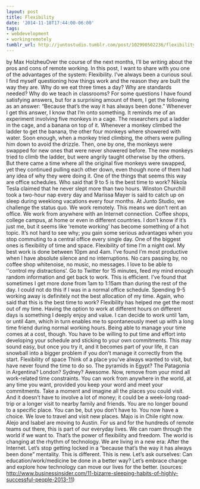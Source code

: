 ```yaml
---
layout: post
title: Flexibility
date: '2014-11-18T17:44:00-06:00'
tags:
- webdevelopment
- workingremotely
tumblr_url: http://juntostudio.tumblr.com/post/102990502236/flexibility
---
```


by Max HolzheuOver the course of the next months, I’ll be writing about the pros and cons of remote working. In this post, I want to share with you one of the advantages of the system: Flexibility.
I’ve always been a curious soul. I find myself questioning how things work and the reason they are built the way they are. Why do we eat three times a day? Why are standards needed? Why do we teach in classrooms? For some questions I have found satisfying answers, but for a surprising amount of them, I get the following as an answer:
“Because that’s the way it has always been done.”
Whenever I get this answer, I know that I’m onto something. It reminds me of an experiment involving five monkeys in a cage. The researchers put a ladder in the cage, and a banana on top of it. Whenever a monkey climbed the ladder to get the banana, the other four monkeys where showered with water. Soon enough, when a monkey tried climbing, the others were pulling him down to avoid the drizzle. Then, one by one, the monkeys were swapped for new ones that were never showered before. The new monkeys tried to climb the ladder, but were angrily taught otherwise by the others. But there came a time where all the original five monkeys were swapped, yet they continued pulling each other down, even though none of them had any idea of why they were doing it.
One of the things that seems this way are office schedules. Who said that 9 to 5 is the best time to work? Nikola Tesla claimed that he never slept more than two hours. Winston Churchill took a two-hour nap every day and Marissa Mayer is said to catch up on sleep during weeklong vacations every four months.
At Junto Studio, we challenge the status quo. We work remotely. This means we don’t rent an office. We work from anywhere with an Internet connection. Coffee shops, college campus, at home or even in different countries.
I don’t know if it’s just me, but it seems like ‘remote working’ has become something of a hot topic. It’s not hard to see why; you gain some serious advantages when you stop commuting to a central office every single day. One of the biggest ones is flexibility of time and space.
Flexibility of time
I’m a night owl. My best work is done between 10pm and 4am. I’ve found I’m most productive when I have absolute silence and no interruptions. No cars passing by, no coffee shop whitenoise, no music, no messages. I love to be able to ''control my distractions’. Go to Twitter for 15 minutes, feed my mind enough random information and get back to work. This is efficient. I’ve found that sometimes I get more done from 1am to 1:15am than during the rest of the day.
I could not do this if I was in a normal office schedule. Spending 9-5 working away is definitely not the best allocation of my time. Again, who said that this is the best time to work? Flexibility has helped me get the most out of my time. Having the option to work at different hours on different days is something I deeply enjoy and value. I can decide to work until 1am, or until 4am, which in turn enables me to spontaneously meet up with a long time friend during normal working hours.
Being able to manage your time comes at a cost, though. You have to be willing to put time and effort into developing your schedule and sticking to your own commitments. This may sound easy, but once you try it, and it becomes part of your life, it can snowball into a bigger problem if you don’t manage it correctly from the start.
Flexibility of space
Think of a place you’ve always wanted to visit, but have never found the time to do so. The pyramids in Egypt? The Patagonia in Argentina? London? Sydney? Awesome. Now, remove from your mind all work-related time constraints. You can work from anywhere in the world, at any time you want, provided you keep your word and meet your commitments. Take a moment and imagine all the places you could visit. And it doesn’t have to involve a lot of money; it could be a week-long road-trip or a longer visit to nearby family and friends. You are no longer bound to a specific place. You can be, but you don’t have to. You now have a choice.
We love to travel and visit new places. Majo is in Chile right now. Alejo and Isabel are moving to Austin. For us and for the hundreds of remote teams out there, this is part of our everyday lives. We can roam through the world if we want to. That’s the power of flexibility and freedom.
The world is changing at the rhythm of technology. We are living in a new era: After the Internet. Let’s stop getting locked in a “because that’s the way it has always been done” mentality. This is different. This is new. Let’s ask ourselves: Can education/work/medicine be done in a better way? Let’s embrace change and explore how technology can move our lives for the better.
(sources: http://www.businessinsider.com/11-bizarre-sleeping-habits-of-highly-successful-people-2013-11)
